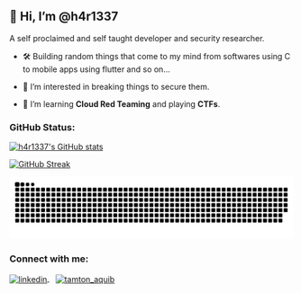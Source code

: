 ## 👋 Hi, I’m @h4r1337


A self proclaimed and self taught developer and security researcher.

- 🛠️ Building random things that come to my mind from softwares using C to mobile apps using flutter and so on...

- 👀 I’m interested in breaking things to secure them.

- 🌱 I’m learning **Cloud Red Teaming** and playing **CTFs**.

### GitHub Status:

[![h4r1337's GitHub stats](https://github-readme-stats.vercel.app/api?username=h4r1337&custom_title=My%20Github%20Stat's&show_icons=true&theme=gruvbox&border_radius=10&hide_border=true&include_all_commits=true&count_private=true&bg_color=15,0d1117,282828)](https://github.com/anuraghazra/github-readme-stats)

[![GitHub Streak](http://github-readme-streak-stats.herokuapp.com?user=h4r1337&theme=gruvbox&hide_border=true)](https://git.io/streak-stats)
 
![GitHub Snake dark](https://github.com/h4r1337/h4r1337/blob/output/github-snake-dark.svg#gh-dark-mode-only)

### Connect with me:
<p align="left">
<a href="https://www.linkedin.com/in/hari-sankar-rs-4bb222203/" target="blank">
	<img align="center" src="https://img.icons8.com/color/100/0000/linkedin.png" alt="linkedin" width="32"/>
</a>&ensp;
<a href="https://twitter.com/h4r1337" target="blank">
	<img align="center" target="_blank" src="https://img.icons8.com/plasticine/100/000000/twitter--v2.png" alt="tamton_aquib" width="30" />
</a>
</p>
